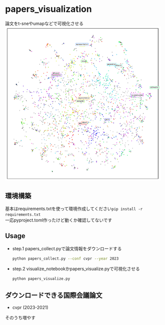 # papers_visualization
論文をt-sneやumapなどで可視化させる
![](./images/papers_visualize.png "可視化した結果図")

## 環境構築
基本はrequirements.txtを使って環境作成してください`pip install -r requirements.txt`  
一応pyproject.toml作ったけど動くか確認してないです  
## Usage
- step.1 papers_collect.pyで論文情報をダウンロードする
    ```bash
    python papers_collect.py --conf cvpr --year 2023
    ```
- step.2 visualize_notebookかpapers_visualize.pyで可視化させる
    ```bash
    python papers_visualize.py
    ```

## ダウンロードできる国際会議論文
- cvpr (2023-2021)  

そのうち増やす
